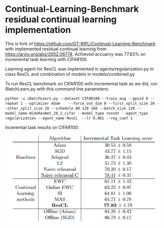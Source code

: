 # Continual-Learning-Benchmark residual continual learning implementation

This is fork of https://github.com/GT-RIPL/Continual-Learning-Benchmark with implemented residual continual learning from https://arxiv.org/abs/2002.06774. Achieved accuarcy was 77.83% on incremental task learning with CIFAR100.

Learning agent for ResCL was implemented in agents/regularization.py in class ResCL and combination of models in models/combined.py

To run ResCL benchmark on CIFAR100 with incremental task as we did, run iBatchLearn.py with this command line parameters:

```
python -u iBatchLearn.py --dataset CIFAR100 --train_aug --gpuid 0 --repeat 1 --optimizer Adam    --force_out_dim 0 --first_split_size 20 --other_split_size 20 --schedule 80 120 160 --batch_size 128 --model_name WideResNet_28_2_cifar --model_type resnet --agent_type regularization --agent_name ResCL  --lr 0.001 --reg_coef 1
```

Inceremtal task results on CIFAR100:

<img src="fig/results_rescl_cifar100.png" width="640"></a>

